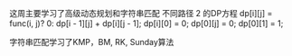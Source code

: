 这周主要学习了高级动态规划和字符串匹配
不同路径 2 的DP方程
dp[i][j] = func(i, j)? 0: dp[i - 1][j] + dp[i][j - 1];
dp[i][0] = 0;
dp[0][j] = 0;
dp[0][1] = 1;

字符串匹配学习了KMP，BM, RK, Sunday算法